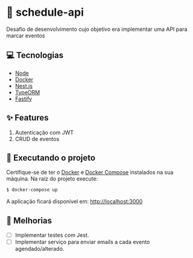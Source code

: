 # :calendar: schedule-api

Desafio de desenvolvimento cujo objetivo era implementar uma API para marcar eventos

## :computer: Tecnologias

- [Node](https://nodejs.org/en/)
- [Docker](https://www.docker.com/)
- [Nest.js](https://nestjs.com/)
- [TypeORM](https://typeorm.io/#/)
- [Fastify](https://www.fastify.io/)

## :sparkles: Features

1. Autenticação com JWT
2. CRUD de eventos

## :wrench: Executando o projeto

Certifique-se de ter o [Docker](https://www.docker.com/) e [Docker Compose](https://docs.docker.com/compose/env-file/) instalados na sua máquina.
Na raíz do projeto execute:

```bash
$ docker-compose up
```

A aplicação ficará disponível em: [http://localhost:3000](http://localhost:3000)

## :pushpin: Melhorias

- [ ] Implementar testes com Jest.
- [ ] Implementar serviço para enviar emails a cada evento agendado/alterado.
